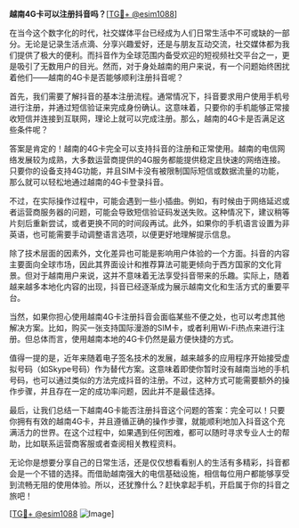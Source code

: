 **越南4G卡可以注册抖音吗？**[[TG💪+ @esim1088](https://t.me/s/esim1088)]

在当今这个数字化的时代，社交媒体平台已经成为人们日常生活中不可或缺的一部分。无论是记录生活点滴、分享兴趣爱好，还是与朋友互动交流，社交媒体都为我们提供了极大的便利。而抖音作为全球范围内备受欢迎的短视频社交平台之一，更是吸引了无数用户的目光。然而，对于身处越南的用户来说，有一个问题始终困扰着他们——越南的4G卡是否能够顺利注册抖音呢？

首先，我们需要了解抖音的基本注册流程。通常情况下，抖音要求用户使用手机号进行注册，并通过短信验证来完成身份确认。这意味着，只要你的手机能够正常接收短信并连接到互联网，理论上就可以完成注册。那么，越南的4G卡是否满足这些条件呢？

答案是肯定的！越南的4G卡完全可以支持抖音的注册和正常使用。越南的电信网络发展较为成熟，大多数运营商提供的4G服务都能提供稳定且快速的网络连接。只要你的设备支持4G功能，并且SIM卡没有被限制国际短信或数据流量的功能，那么就可以轻松地通过越南的4G卡登录抖音。

不过，在实际操作过程中，可能会遇到一些小插曲。例如，有时候由于网络延迟或者运营商服务器的问题，可能会导致短信验证码发送失败。这种情况下，建议稍等片刻后重新尝试，或者更换不同的时间段再试。此外，如果你的手机语言设置为非英语，也可能需要手动调整语言选项，以便更好地理解提示信息。

除了技术层面的因素外，文化差异也可能是影响用户体验的一个方面。抖音的内容主要面向全球市场，因此其界面设计和推荐算法可能更倾向于西方国家的文化背景。但对于越南用户来说，这并不意味着无法享受抖音带来的乐趣。实际上，随着越来越多本地化内容的出现，抖音已经逐渐成为展示越南文化和生活方式的重要平台。

当然，如果你担心使用越南4G卡注册抖音会面临某些不便之处，也可以考虑其他解决方案。比如，购买一张支持国际漫游的SIM卡，或者利用Wi-Fi热点来进行注册。但总体而言，使用越南本地的4G卡仍然是最方便快捷的方式。

值得一提的是，近年来随着电子签名技术的发展，越来越多的应用程序开始接受虚拟号码（如Skype号码）作为替代方案。这意味着即使你暂时没有越南当地的手机号码，也可以通过类似的方法完成抖音的注册。不过，这种方式可能需要额外的操作步骤，并且存在一定的成功率问题，因此并不是最佳选择。

最后，让我们总结一下越南4G卡能否注册抖音这个问题的答案：完全可以！只要你拥有有效的越南4G卡，并且遵循正确的操作步骤，就能顺利地加入抖音这个充满活力的世界。在这个过程中，如果遇到任何困难，都可以随时寻求专业人士的帮助，比如联系运营商客服或者查阅相关教程资料。

无论你是想要分享自己的日常生活，还是仅仅想看看别人的生活有多精彩，抖音都会是一个不错的选择。而借助越南强大的电信基础设施，相信每位用户都能够享受到流畅无阻的使用体验。所以，还犹豫什么？赶快拿起手机，开启属于你的抖音之旅吧！

[[TG💪+ @esim1088](https://t.me/s/esim1088) ![Image](https://i.postimg.cc/4NQfJmqS/Snipaste-2025-05-13-00-14-12.png)]